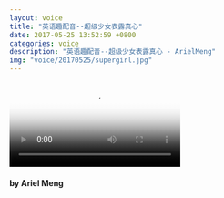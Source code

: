 ```yaml
---
layout: voice
title: "英语趣配音--超级少女表露真心"
date: 2017-05-25 13:52:59 +0800
categories: voice
description: "英语趣配音--超级少女表露真心 - ArielMeng"
img: "voice/20170525/supergirl.jpg"
---
```


<div class="videobox">
	<video class="video-play" id="video-play" controls="" poster="https://img.qupeiyin.cn/2017-04-10/58eadf7b7f484.jpg" src="https://cdn.qupeiyin.cn/2017-05-25/id1495684267u837935.mp4">
			您的浏览器不支持Video标签。
			</video>
</div>

<h4>by Ariel Meng</h4>
